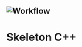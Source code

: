 ![Workflow](https://github.com/Jxtopher/skeleton-cpp/actions/workflows/build.yml/badge.svg)
--------------------------------
# Skeleton C++

